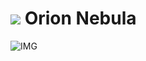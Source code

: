 # ![](/home/lcv/Dropbox/AstroPhotography//Imaging//Common/pyl-tiny.png) Orion Nebula
![IMG](/home/lcv/Dropbox/AstroPhotography//Imaging//HD/Orion_Nebula.jpg)

